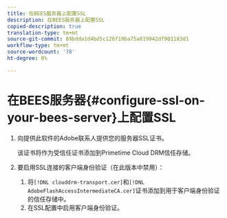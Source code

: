 ```yaml
---
title: 在BEES服务器上配置SSL
description: 在BEES服务器上配置SSL
copied-description: true
translation-type: tm+mt
source-git-commit: 89bdda1d4bd5c126f19ba75a819942df901183d1
workflow-type: tm+mt
source-wordcount: '78'
ht-degree: 0%

---
```



# 在BEES服务器{#configure-ssl-on-your-bees-server}上配置SSL

1. 向提供此软件的Adobe联系人提供您的服务器SSL证书。

   该证书将作为受信任证书添加到Primetime Cloud DRM信任存储。
1. 要启用SSL连接的客户端身份验证（在此版本中禁用）：
   1. 将`[!DNL clouddrm-transport.cer]`和`[!DNL AdobeFlashAccessIntermediateCA.cer]`证书添加到用于客户端身份验证的信任存储中。
   1. 在SSL配置中启用客户端身份验证。
